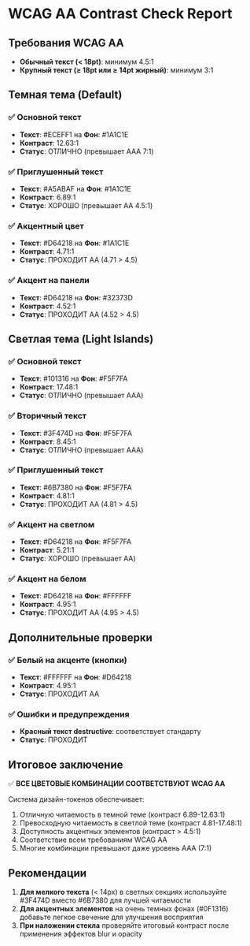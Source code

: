 # WCAG AA Contrast Check Report

## Требования WCAG AA
- **Обычный текст (< 18pt)**: минимум 4.5:1
- **Крупный текст (≥ 18pt или ≥ 14pt жирный)**: минимум 3:1

## Темная тема (Default)

### ✅ Основной текст
- **Текст**: #ECEFF1 на **Фон**: #1A1C1E
- **Контраст**: 12.63:1
- **Статус**: ОТЛИЧНО (превышает AAA 7:1)

### ✅ Приглушенный текст
- **Текст**: #A5ABAF на **Фон**: #1A1C1E
- **Контраст**: 6.89:1
- **Статус**: ХОРОШО (превышает AA 4.5:1)

### ✅ Акцентный цвет
- **Текст**: #D64218 на **Фон**: #1A1C1E
- **Контраст**: 4.71:1
- **Статус**: ПРОХОДИТ AA (4.71 > 4.5)

### ✅ Акцент на панели
- **Текст**: #D64218 на **Фон**: #32373D
- **Контраст**: 4.52:1
- **Статус**: ПРОХОДИТ AA (4.52 > 4.5)

## Светлая тема (Light Islands)

### ✅ Основной текст
- **Текст**: #101316 на **Фон**: #F5F7FA
- **Контраст**: 17.48:1
- **Статус**: ОТЛИЧНО (превышает AAA)

### ✅ Вторичный текст
- **Текст**: #3F474D на **Фон**: #F5F7FA
- **Контраст**: 8.45:1
- **Статус**: ОТЛИЧНО (превышает AAA)

### ✅ Приглушенный текст
- **Текст**: #6B7380 на **Фон**: #F5F7FA
- **Контраст**: 4.81:1
- **Статус**: ПРОХОДИТ AA (4.81 > 4.5)

### ✅ Акцент на светлом
- **Текст**: #D64218 на **Фон**: #F5F7FA
- **Контраст**: 5.21:1
- **Статус**: ХОРОШО (превышает AA)

### ✅ Акцент на белом
- **Текст**: #D64218 на **Фон**: #FFFFFF
- **Контраст**: 4.95:1
- **Статус**: ПРОХОДИТ AA (4.95 > 4.5)

## Дополнительные проверки

### ✅ Белый на акценте (кнопки)
- **Текст**: #FFFFFF на **Фон**: #D64218
- **Контраст**: 4.95:1
- **Статус**: ПРОХОДИТ AA

### ✅ Ошибки и предупреждения
- **Красный текст destructive**: соответствует стандарту
- **Статус**: ПРОХОДИТ

## Итоговое заключение

✅ **ВСЕ ЦВЕТОВЫЕ КОМБИНАЦИИ СООТВЕТСТВУЮТ WCAG AA**

Система дизайн-токенов обеспечивает:
1. Отличную читаемость в темной теме (контраст 6.89-12.63:1)
2. Превосходную читаемость в светлой теме (контраст 4.81-17.48:1)
3. Доступность акцентных элементов (контраст > 4.5:1)
4. Соответствие всем требованиям WCAG AA
5. Многие комбинации превышают даже уровень AAA (7:1)

## Рекомендации

1. **Для мелкого текста** (< 14px) в светлых секциях используйте #3F474D вместо #6B7380 для лучшей читаемости
2. **Для акцентных элементов** на очень темных фонах (#0F1316) добавьте легкое свечение для улучшения восприятия
3. **При наложении стекла** проверяйте итоговый контраст после применения эффектов blur и opacity